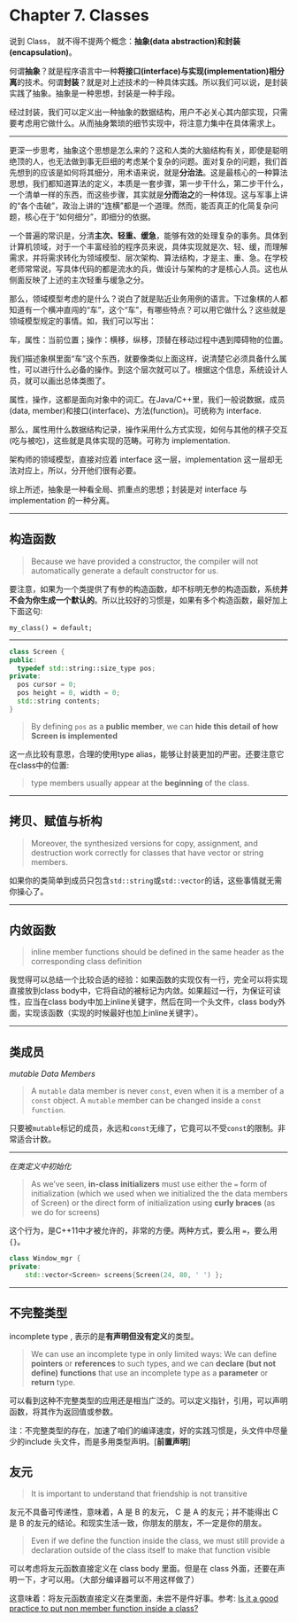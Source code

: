 Chapter 7. Classes
=====

说到 Class， 就不得不提两个概念：**抽象(data abstraction)**和**封装(encapsulation)**。

何谓**抽象**？就是程序语言中一种**将接口(interface)与实现(implementation)相分离**的技术。何谓**封装**？就是对上述技术的一种具体实践。所以我们可以说，是封装实践了抽象。抽象是一种思想，封装是一种手段。

经过封装，我们可以定义出一种抽象的数据结构，用户不必关心其内部实现，只需要考虑用它做什么。从而抽身繁琐的细节实现中，将注意力集中在具体需求上。

-----

更深一步思考，抽象这个思想是怎么来的？这和人类的大脑结构有关，即使是聪明绝顶的人，也无法做到事无巨细的考虑某个复杂的问题。面对复杂的问题，我们首先想到的应该是如何将其细分，用术语来说，就是**分治法**。这是最核心的一种算法思想，我们都知道算法的定义，本质是一套步骤，第一步干什么，第二步干什么，一个清单一样的东西，而这些步骤，其实就是**分而治之**的一种体现。这与军事上讲的“各个击破”，政治上讲的“连横”都是一个道理。然而，能否真正的化简复杂问题，核心在于“如何细分”，即细分的依据。

一个普遍的常识是，分清**主次、轻重、缓急**，能够有效的处理复杂的事务。具体到计算机领域，对于一个丰富经验的程序员来说，具体实现就是次、轻、缓，而理解需求，并将需求转化为领域模型、层次架构、算法结构，才是主、重、急。在学校老师常常说，写具体代码的都是流水的兵，做设计与架构的才是核心人员。这也从侧面反映了上述的主次轻重与缓急之分。

那么，领域模型考虑的是什么？说白了就是贴近业务用例的语言。下过象棋的人都知道有一个横冲直闯的“车”，这个“车”，有哪些特点？可以用它做什么？这些就是领域模型规定的事情。如，我们可以写出：

车，属性：当前位置；操作：横移，纵移，顶替在移动过程中遇到障碍物的位置。

我们描述象棋里面“车”这个东西，就要像类似上面这样，说清楚它必须具备什么属性，可以进行什么必备的操作。到这个层次就可以了。根据这个信息，系统设计人员，就可以画出总体类图了。

属性，操作，这都是面向对象中的词汇。在Java/C++里，我们一般说数据，成员(data, member)和接口(interface)、方法(function)。可统称为 interface.

那么，属性用什么数据结构记录，操作采用什么方式实现，如何与其他的棋子交互(吃与被吃)，这些就是具体实现的范畴。可称为 implementation.

架构师的领域模型，直接对应着 interface 这一层，implementation 这一层却无法对应上，所以，分开他们很有必要。

综上所述，抽象是一种看全局、抓重点的思想；封装是对 interface 与 implementation 的一种分离。

-----

## 构造函数

> Because we have provided a constructor, the compiler will not automatically generate a default constructor for us.

要注意，如果为一个类提供了有参的构造函数，却不标明无参的构造函数，系统**并不会为你生成一个默认的**。所以比较好的习惯是，如果有多个构造函数，最好加上下面这句:

    my_class() = default;

-----

```cpp
class Screen {
public:
  typedef std::string::size_type pos;
private:
  pos cursor = 0;
  pos height = 0, width = 0;
  std::string contents;
}
```

> By defining `pos` as a **public member**, we can **hide this detail of how Screen is implemented**

这一点比较有意思，合理的使用type alias，能够让封装更加的严密。还要注意它在class中的位置:

> type members usually appear at the **beginning** of the class.

-----



## 拷贝、赋值与析构

> Moreover, the synthesized versions for copy, assignment, and destruction work correctly for classes that have vector or string members.

如果你的类简单到成员只包含`std::string`或`std::vector`的话，这些事情就无需你操心了。

-----

## 内敛函数

> inline member functions should be defined in the same header as the corresponding class definition

我觉得可以总结一个比较合适的经验：如果函数的实现仅有一行，完全可以将实现直接放到class body中，它将自动的被标记为内敛。如果超过一行，为保证可读性，应当在class body中加上inline关键字，然后在同一个头文件，class body外面，实现该函数（实现的时候最好也加上inline关键字）。

-----

## 类成员

*mutable Data Members*

> A `mutable` data member is never `const`, even when it is a member of a `const` object.  A `mutable` member can be changed inside a `const function`.

只要被`mutable`标记的成员，永远和`const`无缘了，它竟可以不受`const`的限制。非常适合计数。

-----

*在类定义中初始化*

> As we’ve seen, **in-class initializers** must use either the `=` form of initialization (which we used when we initialized the the data members of Screen) or the direct form of initialization using **curly braces** (as we do for screens)

这个行为，是C++11中才被允许的，非常的方便。两种方式，要么用 `=`，要么用 `{}`。

```cpp
class Window_mgr {
private:
    std::vector<Screen> screens{Screen(24, 80, ' ') };
```

-----

## 不完整类型

incomplete type , 表示的是**有声明但没有定义**的类型。

> We can use an incomplete type in only limited ways: We can define **pointers** or **references** to such types, and we can **declare (but not define) functions** that use an incomplete type as a **parameter** or **return** type.

可以看到这种不完整类型的应用还是相当广泛的。可以定义指针，引用，可以声明函数，将其作为返回值或参数。

注：不完整类型的存在，加速了咱们的编译速度，好的实践习惯是，头文件中尽量少的include 头文件，而是多用类型声明。[**前置声明**]

## 友元

> It is important to understand that friendship is not transitive

友元不具备可传递性，意味着，A 是 B 的友元， C 是 A 的友元；并不能得出 C 是 B 的友元的结论。和现实生活一致，你朋友的朋友，不一定是你的朋友。

> Even if we define the function inside the class, we must still provide a declaration outside of the class itself to make that function visible

可以考虑将友元函数直接定义在 class body 里面。但是在 class 外面，还要在声明一下，才可以用。（大部分编译器可以不用这样做了）

这意味着：将友元函数直接定义在类里面，未尝不是件好事。参考: [Is it a good practice to put non member function inside a class?](http://stackoverflow.com/questions/26523892/is-it-a-good-practise-to-put-non-member-function-inside-a-class)
